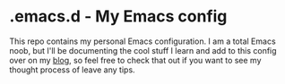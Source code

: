 # .emacs.d - My Emacs config

This repo contains my personal Emacs configuration. I am a total Emacs noob, but I'll be documenting the cool stuff I learn
and add to this config over on my [blog](https://zacwood9.github.io), so feel free to check that out if you want
to see my thought process of leave any tips.

